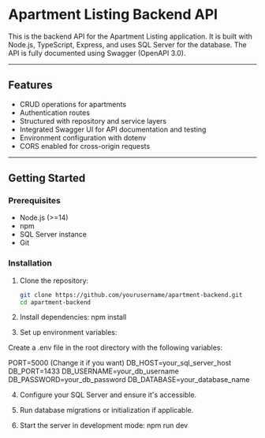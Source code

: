 # Apartment Listing Backend API

This is the backend API for the Apartment Listing application. It is built with Node.js, TypeScript, Express, and uses SQL Server for the database. The API is fully documented using Swagger (OpenAPI 3.0).

---

## Features

- CRUD operations for apartments
- Authentication routes
- Structured with repository and service layers
- Integrated Swagger UI for API documentation and testing
- Environment configuration with dotenv
- CORS enabled for cross-origin requests

---

## Getting Started

### Prerequisites

- Node.js (>=14)
- npm
- SQL Server instance
- Git

### Installation

1. Clone the repository:

   ```bash
   git clone https://github.com/yourusername/apartment-backend.git
   cd apartment-backend

2. Install dependencies:
	npm install

3. Set up environment variables:

Create a .env file in the root directory with the following variables:

PORT=5000 (Change it if you want)
DB_HOST=your_sql_server_host
DB_PORT=1433
DB_USERNAME=your_db_username
DB_PASSWORD=your_db_password
DB_DATABASE=your_database_name

4. Configure your SQL Server and ensure it's accessible.

5. Run database migrations or initialization if applicable.

6. Start the server in development mode:
	npm run dev
